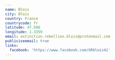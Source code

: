 ```yaml
---
name: Blois
city: Blois
country: France
countrycode: fr
latitude: 47.586
longitude: 1.3359
email: extinction.rebellion.blois@protonmail.com
publiciseemail: true
links:
  facebook: 'https://www.facebook.com/XRblois41'
---
```


